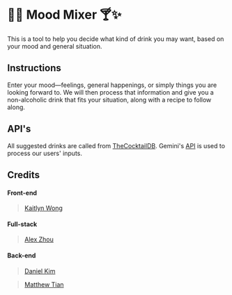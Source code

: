 # 🌴🍹 Mood Mixer 🍸✨

This is a tool to help you decide what kind of drink you may want, based on your mood and general situation. 

## Instructions

Enter your mood—feelings, general happenings, or simply things you are looking forward to. We will then process that information
and give you a non-alcoholic drink that fits your situation, along with a recipe to follow along.

## API's

All suggested drinks are called from [TheCocktailDB](https://www.thecocktaildb.com/). Gemini's [API](https://ai.google.dev/gemini-api/docs) is used to process our users' inputs.

## Credits

#### Front-end

>[Kaitlyn Wong](https://github.com/keiqxji)

#### Full-stack

>[Alex Zhou](https://github.com/programmedmeme)

#### Back-end

>[Daniel Kim](https://github.com/dkim3110)

>[Matthew Tian](https://github.com/matthewtian3)
